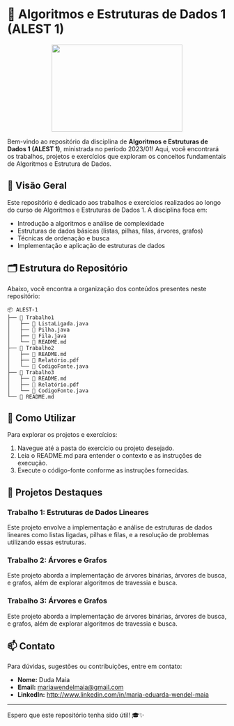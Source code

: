 # 🌳 Algoritmos e Estruturas de Dados 1 (ALEST 1)

<div align="center">
<img width="300" height="200" src="https://algol.dev/wp-content/uploads/2020/10/trees_11.gif">
</div>

Bem-vindo ao repositório da disciplina de **Algoritmos e Estruturas de Dados 1 (ALEST 1)**, ministrada no período 2023/01! Aqui, você encontrará os trabalhos, projetos e exercícios que exploram os conceitos fundamentais de Algoritmos e Estrutura de Dados.

## 🌟 Visão Geral

Este repositório é dedicado aos trabalhos e exercícios realizados ao longo do curso de Algoritmos e Estruturas de Dados 1. A disciplina foca em:

- Introdução a algoritmos e análise de complexidade
- Estruturas de dados básicas (listas, pilhas, filas, árvores, grafos)
- Técnicas de ordenação e busca
- Implementação e aplicação de estruturas de dados

## 🗂️ Estrutura do Repositório

Abaixo, você encontra a organização dos conteúdos presentes neste repositório:

```
📦 ALEST-1
├── 📁 Trabalho1
│   ├── 📄 ListaLigada.java
│   ├── 📄 Pilha.java
│   ├── 📄 Fila.java
│   └── 📄 README.md
├── 📁 Trabalho2
│   ├── 📄 README.md
│   ├── 📄 Relatório.pdf
│   └── 📄 CodigoFonte.java
├── 📁 Trabalho3
│   ├── 📄 README.md
│   ├── 📄 Relatório.pdf
│   └── 📄 CodigoFonte.java
└── 📄 README.md
```

## 🔧 Como Utilizar

Para explorar os projetos e exercícios:

1. Navegue até a pasta do exercício ou projeto desejado.
2. Leia o README.md para entender o contexto e as instruções de execução.
3. Execute o código-fonte conforme as instruções fornecidas.

## 🚀 Projetos Destaques

### Trabalho 1: Estruturas de Dados Lineares
Este projeto envolve a implementação e análise de estruturas de dados lineares como listas ligadas, pilhas e filas, e a resolução de problemas utilizando essas estruturas.

### Trabalho 2: Árvores e Grafos
Este projeto aborda a implementação de árvores binárias, árvores de busca, e grafos, além de explorar algoritmos de travessia e busca.

### Trabalho 3: Árvores e Grafos
Este projeto aborda a implementação de árvores binárias, árvores de busca, e grafos, além de explorar algoritmos de travessia e busca.

## 📫 Contato

Para dúvidas, sugestões ou contribuições, entre em contato:

- **Nome:** Duda Maia
- **Email:** mariawendelmaia@gmail.com
- **LinkedIn:** http://www.linkedin.com/in/maria-eduarda-wendel-maia

---

Espero que este repositório tenha sido útil! 🎓✨
